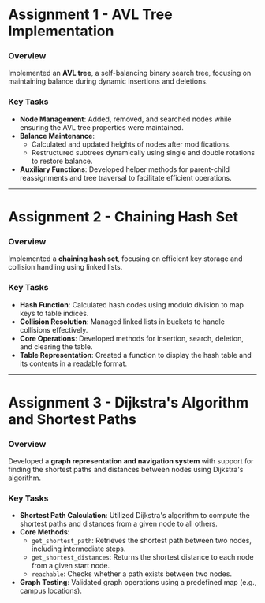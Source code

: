 # **Assignment 1 - AVL Tree Implementation**

### Overview
Implemented an **AVL tree**, a self-balancing binary search tree, focusing on maintaining balance during dynamic insertions and deletions.

### Key Tasks
- **Node Management**: Added, removed, and searched nodes while ensuring the AVL tree properties were maintained.
- **Balance Maintenance**:
  - Calculated and updated heights of nodes after modifications.
  - Restructured subtrees dynamically using single and double rotations to restore balance.
- **Auxiliary Functions**: Developed helper methods for parent-child reassignments and tree traversal to facilitate efficient operations.

---

# **Assignment 2 - Chaining Hash Set**

### Overview
Implemented a **chaining hash set**, focusing on efficient key storage and collision handling using linked lists.

### Key Tasks
- **Hash Function**: Calculated hash codes using modulo division to map keys to table indices.
- **Collision Resolution**: Managed linked lists in buckets to handle collisions effectively.
- **Core Operations**: Developed methods for insertion, search, deletion, and clearing the table.
- **Table Representation**: Created a function to display the hash table and its contents in a readable format.

---

# **Assignment 3 - Dijkstra's Algorithm and Shortest Paths**

### Overview
Developed a **graph representation and navigation system** with support for finding the shortest paths and distances between nodes using Dijkstra's algorithm.

### Key Tasks
- **Shortest Path Calculation**: Utilized Dijkstra's algorithm to compute the shortest paths and distances from a given node to all others.
- **Core Methods**:
  - `get_shortest_path`: Retrieves the shortest path between two nodes, including intermediate steps.
  - `get_shortest_distances`: Returns the shortest distance to each node from a given start node.
  - `reachable`: Checks whether a path exists between two nodes.
- **Graph Testing**: Validated graph operations using a predefined map (e.g., campus locations).
